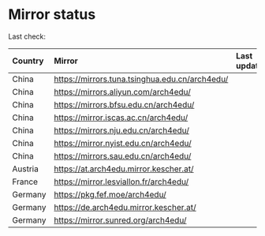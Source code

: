 <script src="./time.js"></script>
# Mirror status
Last check: <script type="text/javascript">localize(1698938242.537084);</script>

|Country|Mirror|Last update|
|:------|:-----|:----------|
|China|https://mirrors.tuna.tsinghua.edu.cn/arch4edu/|<script type="text/javascript">localize(1698906761);</script>|
|China|https://mirrors.aliyun.com/arch4edu/|<script type="text/javascript">localize(1698906761);</script>|
|China|https://mirrors.bfsu.edu.cn/arch4edu/|<script type="text/javascript">localize(1698906761);</script>|
|China|https://mirror.iscas.ac.cn/arch4edu/|<script type="text/javascript">localize(1698906761);</script>|
|China|https://mirrors.nju.edu.cn/arch4edu/|<script type="text/javascript">localize(1698863637);</script>|
|China|https://mirror.nyist.edu.cn/arch4edu/|<script type="text/javascript">localize(1698906761);</script>|
|China|https://mirrors.sau.edu.cn/arch4edu/|<script type="text/javascript">localize(1698906761);</script>|
|Austria|https://at.arch4edu.mirror.kescher.at/|<script type="text/javascript">localize(1698906761);</script>|
|France|https://mirror.lesviallon.fr/arch4edu/|<script type="text/javascript">localize(1698906761);</script>|
|Germany|https://pkg.fef.moe/arch4edu/|<script type="text/javascript">localize(1698906761);</script>|
|Germany|https://de.arch4edu.mirror.kescher.at/|<script type="text/javascript">localize(1698906761);</script>|
|Germany|https://mirror.sunred.org/arch4edu/|<script type="text/javascript">localize(1698906761);</script>|

<script src="./tablefilter/tablefilter.js"></script>
<script src="./table.js"></script>